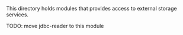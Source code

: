 This directory holds modules that provides access to external storage services.

TODO: move jdbc-reader to this module